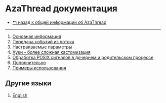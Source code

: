 AzaThread документация
======================

* [↰ назад к общей информации об AzaThread](../../../../)


---

1. [Основная информация](1.Main.md)
2. [Передача событий из потока](2.Events.md)
3. [Настраиваемые параметры](3.Options.md)
4. [Хуки - более сложная кастомизация](4.Hooks.md)
5. [Обработка POSIX сигналов в дочернем и родительском процессе](5.Signals.md)
6. [Дополнительно](6.Other.md)
7. [Примеры использования](Examples.md)


Другие языки
------------

1. [English](../en/0.Index.md)
